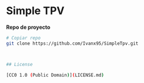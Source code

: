 # Simple TPV

**Repo de proyecto**


```bash
# Copiar repo
git clone https://github.com/Ivanx95/SimpleTpv.git



## License

[CC0 1.0 (Public Domain)](LICENSE.md)
